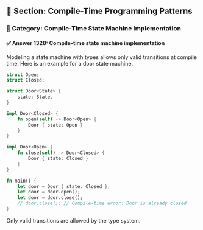 ## 📘 Section: Compile-Time Programming Patterns  
### 🔹 Category: Compile-Time State Machine Implementation  
#### ✅ Answer 1328: Compile-time state machine implementation

Modeling a state machine with types allows only valid transitions at compile time. Here is an example for a door state machine.

```rust
struct Open;
struct Closed;

struct Door<State> {
    state: State,
}

impl Door<Closed> {
    fn open(self) -> Door<Open> {
        Door { state: Open }
    }
}

impl Door<Open> {
    fn close(self) -> Door<Closed> {
        Door { state: Closed }
    }
}

fn main() {
    let door = Door { state: Closed };
    let door = door.open();
    let door = door.close();
    // door.close(); // Compile-time error: Door is already closed
}
```
Only valid transitions are allowed by the type system.
